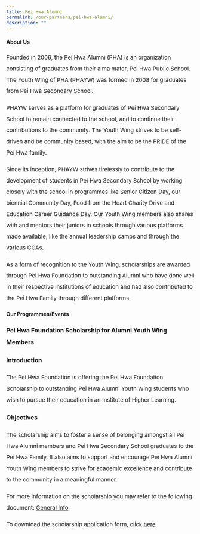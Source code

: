 ```yaml
---
title: Pei Hwa Alumni
permalink: /our-partners/pei-hwa-alumni/
description: ""
---
```

<h4>About Us</h4>
<p style="font-size:15px; line-height:2;">Founded in 2006, the Pei Hwa Alumni (PHA) is an organization consisting of graduates from their alma mater, Pei Hwa Public School. The Youth Wing of PHA (PHAYW) was formed in 2008 for graduates from Pei Hwa Secondary School.</p>

<p style="font-size:15px; line-height:2;">PHAYW serves as a platform for graduates of Pei Hwa Secondary School to remain connected to the school, and to continue their contributions to the community. The Youth Wing strives to be self-driven and be community based, with the aim to be the PRIDE of the Pei Hwa family.</p>

<p style="font-size:15px; line-height:2;">Since its inception, PHAYW strives tirelessly to contribute to the development of students in Pei Hwa Secondary School by working closely with the school in programmes like Senior Citizen Day, our biennial Community Day, Food from the Heart Charity Drive and Education Career Guidance Day. Our Youth Wing members also shares with and mentors their juniors in schools through various platforms made available, like the annual leadership camps and through the various CCAs.</p>

<p style="font-size:15px; line-height:2;">As a form of recognition to the Youth Wing, scholarships are awarded through Pei Hwa Foundation to outstanding Alumni who have done well in their respective institutions of education and had also contributed to the Pei Hwa Family through different platforms.</p>

<h4>Our Programmes/Events</h4>

<p style="font-size:16px; line-height:2;"><strong>Pei Hwa Foundation Scholarship for Alumni Youth Wing Members</strong></p>

<p style="font-size:16px; line-height:2;"><strong>Introduction</strong></p>

<p style="font-size:15px; line-height:2;">The Pei Hwa Foundation is offering the Pei Hwa Foundation Scholarship to outstanding Pei Hwa Alumni Youth Wing students who wish to pursue their education in an Institute of Higher Learning.</p>

<p style="font-size:16px; line-height:2;"><strong>Objectives</strong></p>

<p style="font-size:15px; line-height:2;">The scholarship aims to foster a sense of belonging amongst all Pei Hwa Alumni members and Pei Hwa Secondary School graduates to the Pei Hwa Family. It also aims to support and encourage Pei Hwa Alumni Youth Wing members to strive for academic excellence and contribute to the community in a meaningful manner.</p>

<p style="font-size:15px; line-height:2;">For more information on the scholarship you may refer to the following document:&nbsp;<a href="/files/PHF_Scholarship_general-information_updated_22Mar2022.pdf">General Info</a></p>

<p style="font-size:15px; line-height:2;">To download the scholarship application form, click&nbsp;<a href="/files/PHF_Scholarship_App_Form_Mar2021.pdf">here</a></p>